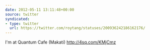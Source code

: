 ```yaml
---
date: 2012-05-11 13:11:48+00:00
source: twitter
syndicated:
- type: twitter
  url: https://twitter.com/roytang/statuses/200936242186162176/
---
```


I'm at Quantum Cafe (Makati) http://4sq.com/KMjCmz